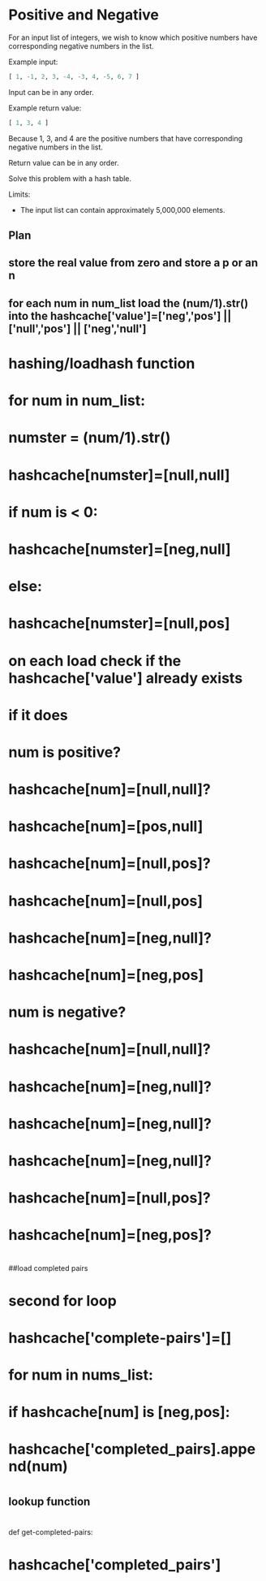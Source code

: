 # Positive and Negative

For an input list of integers, we wish to know which positive numbers
have corresponding negative numbers in the list.

Example input:

```python
[ 1, -1, 2, 3, -4, -3, 4, -5, 6, 7 ]
```

Input can be in any order.

Example return value:

```python
[ 1, 3, 4 ]
```

Because 1, 3, and 4 are the positive numbers that have corresponding
negative numbers in the list.

Return value can be in any order.

Solve this problem with a hash table.

Limits:

* The input list can contain approximately 5,000,000 elements.

## Plan
## store the real value from zero and store a p or an n
## for each num in num_list load the (num/1).str() into the hashcache['value']=['neg','pos'] || ['null','pos'] || ['neg','null']
#  
# hashing/loadhash function
#    for num in num_list:
#         numster = (num/1).str()
#         hashcache[numster]=[null,null]
#         if num is < 0:
#              hashcache[numster]=[neg,null]
#         else:
#              hashcache[numster]=[null,pos]
#            
# on each load check if the hashcache['value'] already exists
# if it does
#   num is positive?
#       hashcache[num]=[null,null]?
#           hashcache[num]=[pos,null]    
#       hashcache[num]=[null,pos]?
#           hashcache[num]=[null,pos]    
#       hashcache[num]=[neg,null]?
#           hashcache[num]=[neg,pos]    
#            
#   num is negative?
#       hashcache[num]=[null,null]?
#           hashcache[num]=[neg,null]?
#       hashcache[num]=[neg,null]?
#           hashcache[num]=[neg,null]?
#       hashcache[num]=[null,pos]?
#           hashcache[num]=[neg,pos]?
#
#
#
##load completed pairs
# second for loop  
#     hashcache['complete-pairs']=[]
#     for num in nums_list:
#         if hashcache[num] is [neg,pos]:
#             hashcache['completed_pairs].append(num)
# 
# 
# 


## lookup function
# 
def get-completed-pairs:
#          hashcache['completed_pairs']       
#
#

